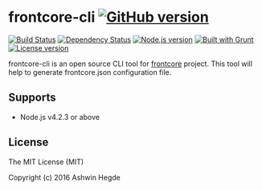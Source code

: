 # frontcore-cli [![GitHub version](http://img.shields.io/badge/version-0.0.9-brightgreen.svg)](https://github.com/hegdeashwin/frontcore-cli/releases)

[![Build Status](https://travis-ci.org/hegdeashwin/frontcore-cli.svg?branch=master)](https://travis-ci.org/hegdeashwin/frontcore-cli)  [![Dependency Status](https://gemnasium.com/hegdeashwin/frontcore-cli.svg)](https://gemnasium.com/hegdeashwin/frontcore-cli)  [![Node.js version](http://img.shields.io/badge/Node.js-%3E%204.2.3-brightgreen.svg)](https://github.com/hegdeashwin/frontcore-cli/)  [![Built with Grunt](http://cdn.gruntjs.com/builtwith.png)](http://gruntjs.com/)  [![License version](http://img.shields.io/badge/License-MIT-red.svg)](https://github.com/hegdeashwin/frontcore-cli#license)

frontcore-cli is an open source CLI tool for [frontcore](https://github.com/hegdeashwin/frontcore) project. This tool will help to generate frontcore.json configuration file.

## Supports
* Node.js v4.2.3 or above

## License

The MIT License (MIT)

Copyright (c) 2016 Ashwin Hegde
